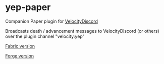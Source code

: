 # yep-paper

Companion Paper plugin for [VelocityDiscord](https://github.com/fooooooooooooooo/VelocityDiscord)

Broadcasts death / advancement messages to VelocityDiscord (or others) over the plugin channel "velocity:yep"

[Fabric version](https://github.com/fooooooooooooooo/yep-paper/tree/fabric)

[Forge version](https://github.com/fooooooooooooooo/yep-paper/tree/forge)
